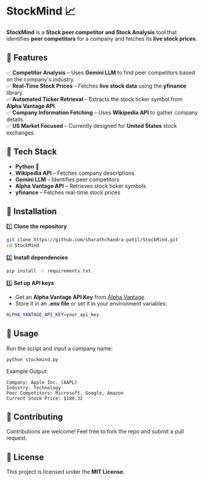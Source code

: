 # StockMind 📈  

**StockMind** is a **Stock peer competitor and Stock Analysis** tool that identifies **peer competitors** for a company and fetches its **live stock prices**.  

## 🚀 Features  
✅ **Competitor Analysis** – Uses **Gemini LLM** to find peer competitors based on the company's industry.  
✅ **Real-Time Stock Prices** – Fetches **live stock data** using the **yfinance** library.  
✅ **Automated Ticker Retrieval** – Extracts the stock ticker symbol from **Alpha Vantage API**.  
✅ **Company Information Fetching** – Uses **Wikipedia API** to gather company details.  
✅ **US Market Focused** – Currently designed for **United States** stock exchanges.  

## 🔧 Tech Stack  
- **Python** 🐍  
- **Wikipedia API** – Fetches company descriptions  
- **Gemini LLM** – Identifies peer competitors  
- **Alpha Vantage API** – Retrieves stock ticker symbols  
- **yfinance** – Fetches real-time stock prices  

## 📜 Installation  

1️⃣ **Clone the repository**  
```bash
git clone https://github.com/sharathchandra-patil/StockMind.git
cd StockMind
```  

2️⃣ **Install dependencies**  
```bash
pip install -r requirements.txt
```  

3️⃣ **Set up API keys**  
- Get an **Alpha Vantage API Key** from [Alpha Vantage](https://www.alphavantage.co/support/#api-key).  
- Store it in an **.env file** or set it in your environment variables:  
```bash
ALPHA_VANTAGE_API_KEY=your_api_key
```  

## 🚀 Usage  

Run the script and input a company name:  
```bash
python stockmind.py
```  

Example Output:  
```
Company: Apple Inc. (AAPL)  
Industry: Technology  
Peer Competitors: Microsoft, Google, Amazon  
Current Stock Price: $180.32  
```   

## 🤝 Contributing  
Contributions are welcome! Feel free to fork the repo and submit a pull request.  

## 📜 License  
This project is licensed under the **MIT License**.  
